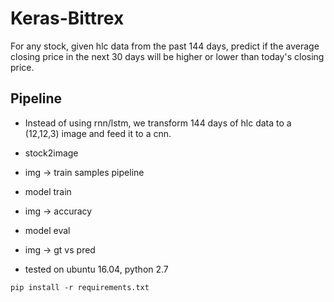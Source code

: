 # Keras-Bittrex

For any stock, given hlc data from the past 144 days, predict if the average closing price in the next 30 days will be
higher or lower than today's closing price.

## Pipeline
* Instead of using rnn/lstm, we transform 144 days of hlc data to a (12,12,3) image and feed it to a cnn.
* stock2image
* img -> train samples pipeline
* model train
* img -> accuracy
* model eval
* img -> gt vs pred

* tested on ubuntu 16.04, python 2.7
```
pip install -r requirements.txt
```